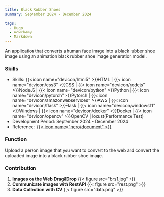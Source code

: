 ```yaml
---
title: Black Robber Shoes
summary: September 2024 - December 2024

tags:
  - Hugo
  - Wowchemy
  - Markdown
---
```


An application that converts a human face image into a black rubber shoe image using an animation black rubber shoe image generation model.

### Skills

- Skills: {{< icon name="devicon/html5" >}}HTML | {{< icon name="devicon/css3" >}}CSS | {{< icon name="devicon/nodejs" >}}NodeJS | {{< icon name="devicon/python" >}}Python | {{< icon name="devicon/pytorch" >}}Pytorch | {{< icon name="devicon/amazonwebservices" >}}AWS | {{< icon name="devicon/flask" >}}Flask | {{< icon name="devicon/windows11" >}}Windows | {{< icon name="devicon/docker" >}}Docker | {{< icon name="devicon/opencv" >}}OpenCV | locust(Performance Test)
- Development Period: September 2024 - December 2024
- Reference : <a href="/uploads/BRS.pdf" download>{{< icon name="hero/document" >}}</a>

### Function

Upload a person image that you want to convert to the web and convert the uploaded image into a black rubber shoe image.

### Contribution

1. **Images on the Web Drag&Drop**
   {{< figure src="brs1.jpg" >}}
2. **Communicate images with RestAPI**
   {{< figure src="rest.png" >}}
3. **Data Collection with CV**
   {{< figure src="data.png" >}}
